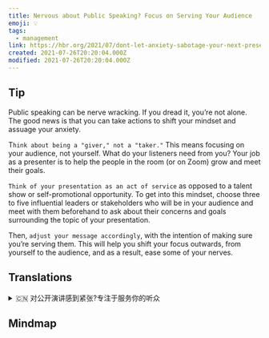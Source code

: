 ```yaml
---
title: Nervous about Public Speaking? Focus on Serving Your Audience
emoji: 💡
tags:
  - management
link: https://hbr.org/2021/07/dont-let-anxiety-sabotage-your-next-presentation?utm_medium=email&utm_source=newsletter_daily&utm_campaign=mtod_notactsubs
created: 2021-07-26T20:20:04.000Z
modified: 2021-07-26T20:20:04.000Z
---
```


## Tip

Public speaking can be nerve wracking. If you dread it, you’re not alone. The good news is that you can take actions to shift your mindset and assuage your anxiety.

T`hink about being a "giver," not a "taker."` This means focusing on your audience, not yourself. What do your listeners need from you? Your job as a presenter is to help the people in the room (or on Zoom) grow and meet their goals.

`Think of your presentation as an act of service` as opposed to a talent show or self-promotional opportunity. To get into this mindset, choose three to five influential leaders or stakeholders who will be in your audience and meet with them beforehand to ask about their concerns and goals surrounding the topic of your presentation.

Then, `adjust your message accordingly`, with the intention of making sure you’re serving them. This will help you shift your focus outwards, from yourself to the audience, and as a result, ease some of your nerves.

## Translations

<details>
   <summary>🇨🇳 对公开演讲感到紧张?专注于服务你的听众</summary>

公开演讲可能会使人神经紧张。如果你害怕，你并不孤单。好消息是，你可以采取行动来改变你的心态，减轻你的焦虑。

想想做一个“给予者”，而不是一个“索取者”。这意味着关注你的听众，而不是你自己。你的听众需要你做什么？作为一名演讲者，你的工作就是帮助室内（或 Zoom）的人们成长并实现他们的目标。

把你的演讲看作是一种服务行为，而非才艺表演或自我推销机会。要进入这种思维，选择三到五个有影响力的领导者或利益相关者，他们将在你的听众中，并事先会见他们，询问他们的关注和围绕你的演讲主题的目标。

然后，相应地调整你的信息，以确保你在为他们服务。这将帮助你把注意力从你自己转移到观众身上，从而缓解你的紧张情绪。

</details>

## Mindmap
